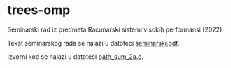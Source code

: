 # trees-omp

Seminarski rad iz predmeta Racunarski sistemi visokih performansi (2022).

Tekst seminarskog rada se nalazi u datoteci [seminarski.pdf](seminarski.pdf).

Izvorni kod se nalazi u datoteci [path_sum_2a.c](path_sum_2a.c).